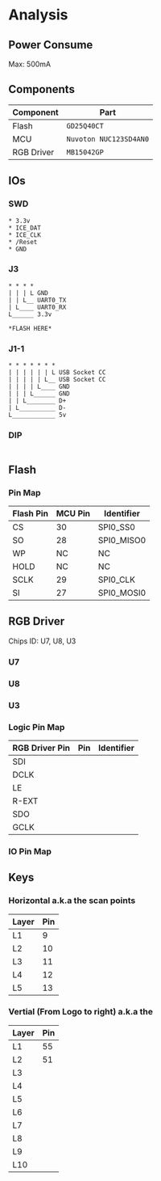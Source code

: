 # Analysis

## Power Consume

Max: 500mA



## Components

| Component  | Part                   |
| ---------- | ---------------------- |
| Flash      | `GD25Q40CT`            |
| MCU        | `Nuvoton NUC123SD4AN0` |
| RGB Driver | `MB15042GP`            |



## IOs

### SWD

```
* 3.3v
* ICE_DAT
* ICE_CLK
* /Reset
* GND
```



### J3

```
* * * *
| | | L GND
| | L__ UART0_TX
| L____ UART0_RX
L______ 3.3v
			
*FLASH HERE*
```



### J1-1

```
* * * * * * *
| | | | | | L USB Socket CC
| | | | | L__ USB Socket CC
| | | | L____ GND
| | | L______ GND
| | L________ D+
| L__________ D-
L____________ 5v
```

### DIP

```
```



## Flash



### Pin Map

| Flash Pin | MCU Pin | Identifier |
| --------- | ------- | ---------- |
| CS        | 30      | SPI0_SS0   |
| SO        | 28      | SPI0_MISO0 |
| WP        | NC      | NC         |
| HOLD      | NC      | NC         |
| SCLK      | 29      | SPI0_CLK   |
| SI        | 27      | SPI0_MOSI0 |



## RGB Driver

Chips ID: U7, U8, U3

### U7

### U8

### U3

### Logic Pin Map

| RGB Driver Pin | Pin  | Identifier |
| -------------- | ---- | ---------- |
| SDI            |      |            |
| DCLK           |      |            |
| LE             |      |            |
| R-EXT          |      |            |
| SDO            |      |            |
| GCLK           |      |            |

### IO Pin Map



## Keys

### Horizontal a.k.a the scan points

| Layer | Pin  |
| ----- | ---- |
| L1    | 9    |
| L2    | 10   |
| L3    | 11   |
| L4    | 12   |
| L5    | 13   |

### Vertial (From Logo to right) a.k.a the 

| Layer | Pin  |
| ----- | ---- |
| L1    | 55   |
| L2    | 51   |
| L3    |      |
| L4    |      |
| L5    |      |
| L6    |      |
| L7    |      |
| L8    |      |
| L9    |      |
| L10   |      |

